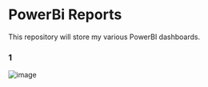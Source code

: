 # PowerBi Reports

This repository will store my various PowerBI dashboards. 

### 1
![image](https://user-images.githubusercontent.com/74098084/185103363-98198364-918f-4429-8886-55c5df8f1c48.png)
